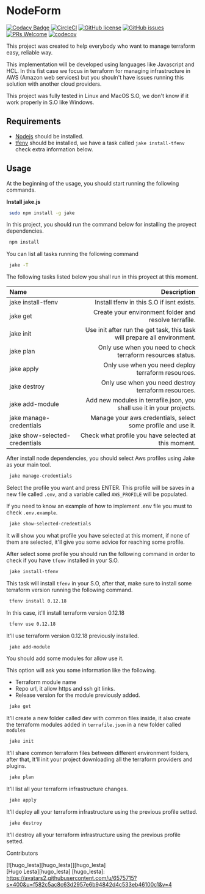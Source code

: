 # NodeForm

[![Codacy Badge](https://api.codacy.com/project/badge/Grade/4966be02d1a64f2e81a5e27efa986e5d)](https://app.codacy.com/gh/hugolesta/NodeForm?utm_source=github.com&utm_medium=referral&utm_content=hugolesta/NodeForm&utm_campaign=Badge_Grade)
[![CircleCI](https://circleci.com/gh/hugolesta/NodeForm.svg?style=svg&circle-token=7f8c34093c3f6216505ded4e3bdf73272f85405b)](https://circleci.com/gh/hugolesta/workflows/NodeForm)
[![GitHub license](https://img.shields.io/badge/license-MIT-blue.svg)](https://github.com/hugolesta/NodeForm/blob/master/LICENSE)
[![GitHub issues](https://img.shields.io/github/issues/hugolesta/NodeForm?style=plastic)](https://github.com/hugolesta/NodeForm/issues)
[![PRs Welcome](https://img.shields.io/badge/PRs-welcome-brightgreen.svg?style=flat-square)](http://makeapullrequest.com) 
[![codecov](https://codecov.io/gh/hugolesta/NodeForm/branch/master/graph/badge.svg)](https://codecov.io/gh/hugolesta/NodeForm)

This project was created to help everybody who want to manage terraform easy, reliable way. 

This implementation will be developed using languages like Javascript and HCL. In this fist case we focus in  terraform for managing infrastructure in AWS (Amazon web services) but you shouln't have issues running this solution with another cloud providers.

This project was fully tested in Linux and MacOS S.O, we don't know if it work properly in S.O like Windows.

## Requirements

-   [Nodejs](https://nodejs.org/en/) should be installed.
-   [tfenv](https://github.com/tfutils/tfenv) should be installed, we have a task called `jake install-tfenv` check extra information below.

## Usage

At the beginning of the usage, you should start running the following commands.

**Install jake.js**

```bash
 sudo npm install -g jake
```

In this project, you should run the command below for installing the proyect dependencies.

```bash
 npm install
```

You can list all tasks running the following command

```bash
 jake -T
```
The following tasks listed below you shall run in this proyect at this moment.

| Name |Description |
|:------|-------------:|
| jake install-tfenv | Install tfenv in this S.O if isnt exists. |
| jake get | Create your environment folder and resolve terrafile. |
| jake init |  Use init after run the get task, this task will prepare all environment. |
| jake plan | Only use when you need to check terraform resources status. |
| jake apply | Only use when you need deploy terraform resources. |
| jake destroy | Only use when you need destroy terraform resources. |
| jake add-module | Add new modules in terrafile.json, you shall use it in your projects.  |
| jake manage-credentials | Manage your aws credentials, select some profile and use it.  |
| jake show-selected-credentials | Check what profile you have selected at this moment.|

After install node dependencies, you should select Aws profiles using Jake as your main tool.

```bash
 jake manage-credentials
```

Select the profile you want and press ENTER. This profile will be saves in a new file called `.env`, and a variable called `AWS_PROFILE` will be populated.

If you need to know an example of how to implement .env file you must to check `.env.example`.

```bash
 jake show-selected-credentials
```

It will show you what profile you have selected at this moment, if none of them are selected, it'll give you some advice for reaching some profile.

After select some profile you should run the following command in order to check if you have `tfenv` installed in your S.O.

```bash
 jake install-tfenv
```

This task will install `tfenv` in your S.O, after that, make sure to install some terraform version running the following command.

```bash
 tfenv install 0.12.18
```
In this case, it'll install terraform version 0.12.18

```bash
 tfenv use 0.12.18
```
It'll use terraform version 0.12.18 previously installed.

```bash
 jake add-module
```
You should add some modules for allow use it.

This option will ask you some information like the following.

-   Terraform module name
-   Repo url, it allow https and ssh git links.
-   Release version for the module previously added.

```bash
 jake get
```
It'll create a new folder called dev with common files inside, it also create the terraform modules added in `terrafile.json` in a new folder called `modules`

```bash
 jake init
```

It'll share common terraform files between different environment folders, after that, It'll init your project downloading all the terraform providers and plugins.

```bash
 jake plan
```

It'll list all your terraform infrastructure changes.

```bash
 jake apply
```
It'll deploy all your terraform infrastructure using the previous profile setted.

```bash
 jake destroy
```

It'll destroy all your terraform infrastructure using the previous profile setted.

Contributors

[![hugo_lesta][hugo_lesta]][hugo_lesta]<br/>[Hugo Lesta][hugo_lesta]
[hugo_lesta]: https://avatars2.githubusercontent.com/u/6575715?s=400&u=f582c5ac8c63d2957e6b94842d4c533eb46100c1&v=4
